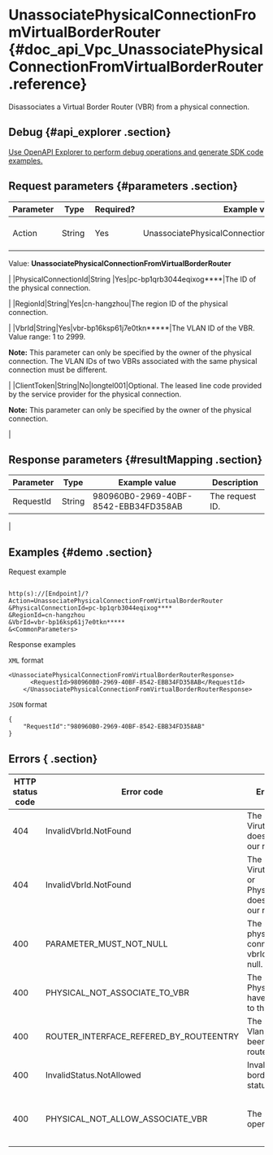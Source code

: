 # UnassociatePhysicalConnectionFromVirtualBorderRouter {#doc_api_Vpc_UnassociatePhysicalConnectionFromVirtualBorderRouter .reference}

Disassociates a Virtual Border Router \(VBR\) from a physical connection.

## Debug {#api_explorer .section}

[Use OpenAPI Explorer to perform debug operations and generate SDK code examples.](https://api.aliyun.com/#product=Vpc&api=UnassociatePhysicalConnectionFromVirtualBorderRouter&type=RPC&version=2016-04-28)

## Request parameters {#parameters .section}

|Parameter|Type|Required?|Example value|Description|
|---------|----|---------|-------------|-----------|
|Action|String |Yes|UnassociatePhysicalConnectionFromVirtualBorderRouter|The name of this action.

 Value: **UnassociatePhysicalConnectionFromVirtualBorderRouter**

 |
|PhysicalConnectionId|String |Yes|pc-bp1qrb3044eqixog\*\*\*\*|The ID of the physical connection.

 |
|RegionId|String|Yes|cn-hangzhou|The region ID of the physical connection.

 |
|VbrId|String|Yes|vbr-bp16ksp61j7e0tkn\*\*\*\*\*|The VLAN ID of the VBR. Value range: 1 to 2999.

 **Note:** This parameter can only be specified by the owner of the physical connection. The VLAN IDs of two VBRs associated with the same physical connection must be different.

 |
|ClientToken|String|No|longtel001|Optional. The leased line code provided by the service provider for the physical connection.

 **Note:** This parameter can only be specified by the owner of the physical connection.

 |

## Response parameters {#resultMapping .section}

|Parameter|Type|Example value|Description|
|---------|----|-------------|-----------|
|RequestId|String|980960B0-2969-40BF-8542-EBB34FD358AB|The request ID.

 |

## Examples {#demo .section}

Request example

``` {#request_demo}

http(s)://[Endpoint]/? Action=UnassociatePhysicalConnectionFromVirtualBorderRouter
&PhysicalConnectionId=pc-bp1qrb3044eqixog****
&RegionId=cn-hangzhou
&VbrId=vbr-bp16ksp61j7e0tkn*****
&<CommonParameters>

```

Response examples

`XML` format

``` {#xml_return_success_demo}
<UnassociatePhysicalConnectionFromVirtualBorderRouterResponse>
	  <RequestId>980960B0-2969-40BF-8542-EBB34FD358AB</RequestId>
    </UnassociatePhysicalConnectionFromVirtualBorderRouterResponse>
```

`JSON` format

``` {#json_return_success_demo}
{
	"RequestId":"980960B0-2969-40BF-8542-EBB34FD358AB"
}
```

## Errors { .section}

|HTTP status code|Error code|Error message|Description|
|----------------|----------|-------------|-----------|
|404|InvalidVbrId.NotFound|The specified VirutalBorderRouter does not exist in our records.|The specified VBR does not exist.|
|404|InvalidVbrId.NotFound|The specified VirutalBorderRouter or PhysicalConnection does not exist in our records.|The specified VBR or physical connection does not exist.|
|400|PARAMETER\_MUST\_NOT\_NULL|The specified physical connection id or vbrId must not be null.|The VbrId parameter and the PhysicalConnectionId parameter must be specified.|
|400|PHYSICAL\_NOT\_ASSOCIATE\_TO\_VBR|The specified PhysicalConnection have not associate to the vbr.|No VBR is created for the specified physical connection.|
|400|ROUTER\_INTERFACE\_REFERED\_BY\_ROUTEENTRY|The specified VlanInterface has been used by routeEntry.|The specified VLAN interface is already used in a route entry.|
|400|InvalidStatus.NotAllowed|Invalid virtual border router status.|The status of the VBR does not permit this operation.|
|400|PHYSICAL\_NOT\_ALLOW\_ASSOCIATE\_VBR|The specified operation not allow.|The operation failed because the physical connection is associated with VBRs.|


